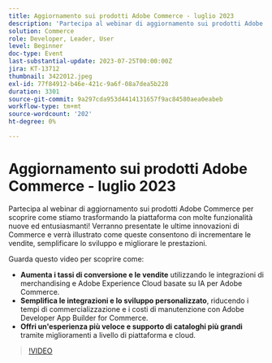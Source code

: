 ```yaml
---
title: Aggiornamento sui prodotti Adobe Commerce - luglio 2023
description: 'Partecipa al webinar di aggiornamento sui prodotti Adobe Commerce per scoprire come stiamo trasformando la piattaforma con molte funzionalità nuove ed entusiasmanti! Verranno presentate le ultime innovazioni di Commerce e verrà illustrato come queste consentono di incrementare le vendite, semplificare lo sviluppo e migliorare le prestazioni. Guarda questo video per scoprire come: aumentare i tassi di conversione e le vendite utilizzando il merchandising basato sull’intelligenza artificiale di Adobe Commerce e le integrazioni Adobe Experience Cloud.  Semplifica le integrazioni e lo sviluppo personalizzato, riducendo i tempi di commercializzazione e i costi di manutenzione con Adobe Developer App Builder for Commerce.  Offri un’esperienza più rapida e supporto di cataloghi più grandi tramite miglioramenti a livello di piattaforma e cloud.'
solution: Commerce
role: Developer, Leader, User
level: Beginner
doc-type: Event
last-substantial-update: 2023-07-25T00:00:00Z
jira: KT-13712
thumbnail: 3422012.jpeg
exl-id: 77f84912-b46e-421c-9a6f-08a7dea5b228
duration: 3301
source-git-commit: 9a297cda953d4414131657f9ac84580aea0eabeb
workflow-type: tm+mt
source-wordcount: '202'
ht-degree: 0%

---
```


# Aggiornamento sui prodotti Adobe Commerce - luglio 2023

Partecipa al webinar di aggiornamento sui prodotti Adobe Commerce per scoprire come stiamo trasformando la piattaforma con molte funzionalità nuove ed entusiasmanti! Verranno presentate le ultime innovazioni di Commerce e verrà illustrato come queste consentono di incrementare le vendite, semplificare lo sviluppo e migliorare le prestazioni.

Guarda questo video per scoprire come:

* **Aumenta i tassi di conversione e le vendite** utilizzando le integrazioni di merchandising e Adobe Experience Cloud basate su IA per Adobe Commerce.
* **Semplifica le integrazioni e lo sviluppo personalizzato**, riducendo i tempi di commercializzazione e i costi di manutenzione con Adobe Developer App Builder for Commerce.
* **Offri un&#39;esperienza più veloce e supporto di cataloghi più grandi** tramite miglioramenti a livello di piattaforma e cloud.

>[!VIDEO](https://video.tv.adobe.com/v/3422012/?learn=on)
